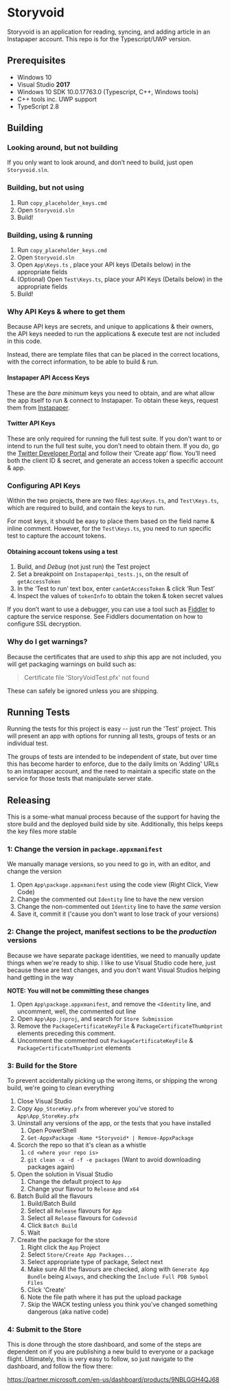 Storyvoid
=========
Storyvoid is an application for reading, syncing, and adding article in an
Instapaper account. This repo is for the Typescript/UWP version.

## Prerequisites
- Windows 10
- Visual Studio **2017**
- Windows 10 SDK 10.0.17763.0 (Typescript, C++, Windows tools)
- C++ tools inc. UWP support
- TypeScript 2.8

## Building
### Looking around, but not building
If you only want to look around, and don’t need to build, just open
`Storyvoid.sln`.

### Building, but not using
1. Run `copy_placeholder_keys.cmd`
2. Open `Storyvoid.sln`
3. Build!

### Building, using & running
1. Run `copy_placeholder_keys.cmd`
2. Open `Storyvoid.sln`
3. Open `App\Keys.ts` , place your API keys (Details below) in the appropriate
   fields
4. (Optional) Open `Test\Keys.ts`, place your API Keys (Details below) in the
   appropriate fields
5. Build!

### Why API Keys & where to get them
Because API keys are secrets, and unique to applications & their owners, the API
keys needed to run the applications & execute test are not included in this
code.

Instead, there are template files that can be placed in the correct locations,
with the correct information, to be able to build & run.

#### Instapaper API Access Keys
These are the *bare minimum* keys you need to obtain, and are what allow the app
itself to run & connect to Instapaper. To obtain these keys, request them from
[Instapaper](https://www.instapaper.com/main/request_oauth_consumer_token).

#### Twitter API Keys
These are only required for running the full test suite. If you don’t want to or
intend to run the full test suite, you don’t need to obtain them. If you do, go
the [Twitter Developer
Portal](https://developer.twitter.com/en/docs/developer-portal/overview) and
follow their ‘Create app’ flow. You’ll need both the client ID & secret, and
generate an access token a specific account & app.

### Configuring API Keys
Within the two projects, there are two files: `App\Keys.ts`, and `Test\Keys.ts`,
which are required to build, and contain the keys to run. 

For most keys, it should be easy to place them based on the field name & inline
comment. However, for the `Test\Keys.ts`, you need to run specific test to
capture the account tokens.

#### Obtaining account tokens using a test
1. Build, and *Debug* (not just run) the Test project
2. Set a breakpoint on `InstapaperApi_tests.js`, on the result of
   `getAccessToken`
3. In the ‘Test to run’ text box, enter `canGetAccessToken` & click ‘Run Test’
4. Inspect the values of `tokenInfo` to obtain the token & token secret values

If you don’t want to use a debugger, you can use a tool such as
[Fiddler](https://www.telerik.com/fiddler) to capture the service response. See
Fiddlers documentation on how to configure SSL decryption. 

### Why do I get warnings?
Because the certificates that are used to *ship* this app are not included, you
will get packaging warnings on build such as:
> Certificate file 'StoryVoidTest.pfx' not found

These can safely be ignored unless you are shipping.

## Running Tests
Running the tests for this project is easy -- just run the 'Test' project. This
will present an app with options for running all tests, groups of tests or
an individual test.

The groups of tests are intended to be independent of state, but over time this
has become harder to enforce, due to the daily limits on 'Adding' URLs to an
instapaper account, and the need to maintain a specific state on the service for
those tests that manipulate server state.

## Releasing
This is a some-what manual process because of the support for having the store
build and the deployed build side by site. Additionally, this helps keeps the
key files more stable

### 1: Change the version in `package.appxmanifest`
We manually manage versions, so you need to go in, with an editor, and change
the version

1. Open `App\package.appxmanifest` using the code view (Right Click, View Code)
2. Change the commented out `Identity` line to have the new version
3. Change the non-commented out `Identity` line to have the *same* version
4. Save it, commit it ('cause you don't want to lose track of your versions)

### 2: Change the project, manifest sections to be the *production* versions
Because we have separate package identities, we need to manually update things
when we're ready to ship. I like to use Visual Studio code here, just because
these are text changes, and you don't want Visual Studios helping hand getting
in the way

**NOTE: You will not be committing these changes**

1. Open `App\package.appxmanifest`, and remove the `<Identity` line, and
   uncomment, well, the commented out line
2. Open `App\App.jsproj`, and search for `Store Submission`
3. Remove the `PackageCertificateKeyFile` & `PackageCertificateThumbprint`
   elements preceding this comment.
4. Uncomment the commented out `PackageCertificateKeyFile` &
   `PackageCertificateThumbprint` elements

### 3: Build for the Store
To prevent accidentally picking up the wrong items, or shipping the wrong build,
we're going to clean everything

1. Close Visual Studio
2. Copy `App_StoreKey.pfx` from wherever you’ve stored to `App\App_StoreKey.pfx`
3. Uninstall any versions of the app, or the tests that you have installed
   1. Open PowerShell
   2. `Get-AppxPackage -Name *Storyvoid* | Remove-AppxPackage`
4. Scorch the repo so that it's clean as a whistle
   1. `cd <where your repo is>`
   2. `git clean -x -d -f -e packages` (Want to avoid downloading packages
      again)
5. Open the solution in Visual Studio
   1. Change the default project to `App`
   2. Change your flavour to `Release` and `x64`
6. Batch Build all the flavours
   1. Build/Batch Build
   2. Select all `Release` flavours for `App`
   3. Select all `Release` flavours for `Codevoid`
   4. Click `Batch Build`
   5. Wait
7. Create the package for the store
   1. Right click the `App` Project
   2. Select `Store/Create App Packages...`
   3. Select appropriate type of package, Select next
   4. Make sure All the flavours are checked, along with `Generate App Bundle`
      being `Always`, and checking the `Include Full PDB Symbol Files`
   5. Click 'Create'
   6. Note the file path where it has put the upload package
   7. Skip the WACK testing unless you think you've changed something dangerous
      (aka native code)

### 4: Submit to the Store
This is done through the store dashboard, and some of the steps are dependent on
if you are publishing a new build to everyone or a package flight. Ultimately,
this is very easy to follow, so just navigate to the dashboard, and follow the
flow there:

https://partner.microsoft.com/en-us/dashboard/products/9NBLGGH4QJ68